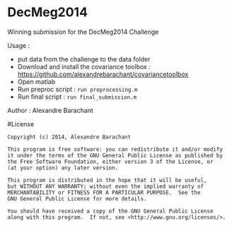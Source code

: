 DecMeg2014 
=====
Winning submission for the DecMeg2014 Challenge

Usage : 

* put data from the challenge to the data folder
* Download and install the covariance toolbox : https://github.com/alexandrebarachant/covariancetoolbox
* Open matlab
* Run preproc script : `run preprocessing.m`
* Run final script : `run final_submission.m`

Author : Alexandre Barachant

#License

```
Copyright (c) 2014, Alexandre Barachant

This program is free software: you can redistribute it and/or modify
it under the terms of the GNU General Public License as published by
the Free Software Foundation, either version 3 of the License, or
(at your option) any later version.

This program is distributed in the hope that it will be useful,
but WITHOUT ANY WARRANTY; without even the implied warranty of
MERCHANTABILITY or FITNESS FOR A PARTICULAR PURPOSE.  See the
GNU General Public License for more details.

You should have received a copy of the GNU General Public License
along with this program.  If not, see <http://www.gnu.org/licenses/>.
```
